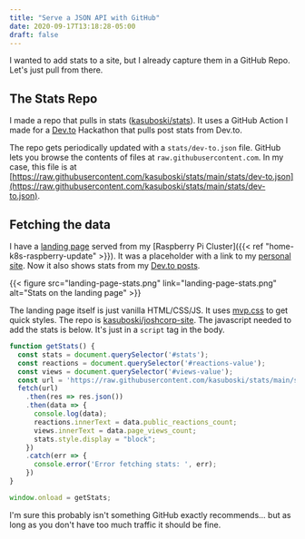 ```yaml
---
title: "Serve a JSON API with GitHub"
date: 2020-09-17T13:18:28-05:00
draft: false
---
```


I wanted to add stats to a site, but I already capture them in a GitHub Repo. Let's just pull from there.

<!--more-->

## The Stats Repo
I made a repo that pulls in stats ([kasuboski/stats](https://github.com/kasuboski/stats)). It uses a GitHub Action I made for a [Dev.to](https://dev.to/kasuboski/dev-to-article-stats-github-action-30n4) Hackathon that pulls post stats from Dev.to.

The repo gets periodically updated with a `stats/dev-to.json` file. GitHub lets you browse the contents of files at `raw.githubusercontent.com`. In my case, this file is at [https://raw.githubusercontent.com/kasuboski/stats/main/stats/dev-to.json](https://raw.githubusercontent.com/kasuboski/stats/main/stats/dev-to.json).

## Fetching the data
I have a [landing page](https://joshcorp.co) served from my [Raspberry Pi Cluster]({{< ref "home-k8s-raspberry-update" >}}). It was a placeholder with a link to my [personal site](https://www.joshkasuboski.com). Now it also shows stats from my [Dev.to posts](https://dev.to/kasuboski).

{{< figure src="landing-page-stats.png" link="landing-page-stats.png" alt="Stats on the landing page" >}}

The landing page itself is just vanilla HTML/CSS/JS. It uses [mvp.css](https://andybrewer.github.io/mvp/) to get quick styles. The repo is [kasuboski/joshcorp-site](https://github.com/kasuboski/joshcorp-site). The javascript needed to add the stats is below. It's just in a `script` tag in the body.

```javascript
function getStats() {
  const stats = document.querySelector('#stats');
  const reactions = document.querySelector('#reactions-value');
  const views = document.querySelector('#views-value');
  const url = 'https://raw.githubusercontent.com/kasuboski/stats/main/stats/dev-to.json';
  fetch(url)
    .then(res => res.json())
    .then(data => {
      console.log(data);
      reactions.innerText = data.public_reactions_count;
      views.innerText = data.page_views_count;
      stats.style.display = "block";
    })
    .catch(err => {
      console.error('Error fetching stats: ', err);
    })
}

window.onload = getStats;
```

I'm sure this probably isn't something GitHub exactly recommends... but as long as you don't have too much traffic it should be fine.